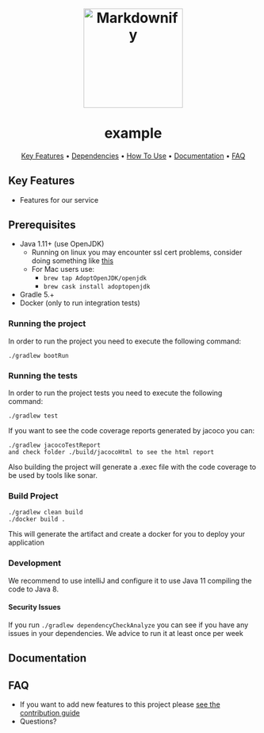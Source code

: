 <h1 align="center">
  <a href="https://github.com/pedidosya">
  	<img src="https://www.pedidosya.com/careers/images/pedidosya-logo.svg" alt="Markdownify" width="200">
  </a>
  <br>
  <br>
  example
  <br>
</h1>
<h4 align="center"></h4>
<p align="center">
  <a href="#key-features">Key Features</a> •
  <a href="#dependencies">Dependencies</a> •
  <a href="#how-to-use">How To Use</a> •
  <a href="#documentation">Documentation</a> •
  <a href="#faq">FAQ</a>
</p>

## Key Features

* Features for our service

## Prerequisites

- Java 1.11+ (use OpenJDK)
  * Running on linux you may encounter ssl cert problems, consider doing something like [this](https://github.com/travis-ci/travis-ci/issues/9368#issuecomment-395354755)
  * For Mac users use:
    - `brew tap AdoptOpenJDK/openjdk`
    - `brew cask install adoptopenjdk`
- Gradle 5.+
- Docker (only to run integration tests)

### Running the project

In order to run the project you need to execute the following command:

```
./gradlew bootRun
```

### Running the tests

In order to run the project tests you need to execute the following command:

```
./gradlew test
```

If you want to see the code coverage reports generated by jacoco you can:
```
./gradlew jacocoTestReport
and check folder ./build/jacocoHtml to see the html report
```
Also building the project will generate a .exec file with the code coverage to be used by tools like sonar.

### Build Project

```
./gradlew clean build
./docker build .
```

This will generate the artifact and create a docker for you to deploy your application

### Development

We recommend to use intelliJ and configure it to use Java 11 compiling the code to Java 8.

#### Security Issues

If you run `./gradlew dependencyCheckAnalyze` you can see if you have any issues in your dependencies. We advice to run it at least once per week

## Documentation



## FAQ

* If you want to add new features to this project please [see the contribution guide](CONTRIBUTING.md)
* Questions?
